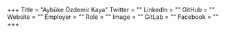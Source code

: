 +++
Title = "Aybüke Özdemir Kaya"
Twitter = ""
LinkedIn = ""
GitHub = ""
Website = ""
Employer = ""
Role = ""
Image = ""
GitLab = ""
Facebook = ""
+++
